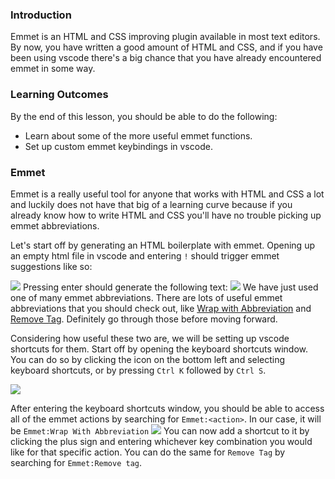 ### Introduction

Emmet is an HTML and CSS improving plugin available in most text editors. By now, you have written a good amount of HTML and CSS, and if you have been using vscode there's a big chance that you have already encountered emmet in some way.

### Learning Outcomes

By the end of this lesson, you should be able to do the following:

- Learn about some of the more useful emmet functions.
- Set up custom emmet keybindings in vscode.

### Emmet

Emmet is a really useful tool for anyone that works with HTML and CSS a lot and luckily does not have that big of a learning curve because if you already know how to write HTML and CSS you'll have no trouble picking up emmet abbreviations.

Let's start off by generating an HTML boilerplate with emmet. Opening up an empty html file in vscode and entering `!` should trigger emmet suggestions like so:

<img src="https://i.imgur.com/pUgPS0S.png">
Pressing enter should generate the following text:
<img src="https://i.imgur.com/RFf5kit.png">
We have just used one of many emmet abbreviations. There are lots of useful emmet abbreviations that you should check out, like <a href="https://docs.emmet.io/actions/wrap-with-abbreviation/">Wrap with Abbreviation</a> and <a href="https://docs.emmet.io/actions/remove-tag/">Remove Tag</a>. Definitely go through those before moving forward.

Considering how useful these two are, we will be setting up vscode shortcuts for them.
Start off by opening the keyboard shortcuts window. You can do so by clicking the icon on the bottom left and selecting keyboard shortcuts, or by pressing `Ctrl K` followed by `Ctrl S`.

<img src="https://i.imgur.com/ZKrMLCR.png">

After entering the keyboard shortcuts window, you should be able to access all of the emmet actions by searching for `Emmet:<action>`. In our case, it will be `Emmet:Wrap With Abbreviation`
<img src="https://i.imgur.com/PnHroOq.png">
You can now add a shortcut to it by clicking the plus sign and entering whichever key combination you would like for that specific action.
You can do the same for `Remove Tag` by searching for `Emmet:Remove tag`.
